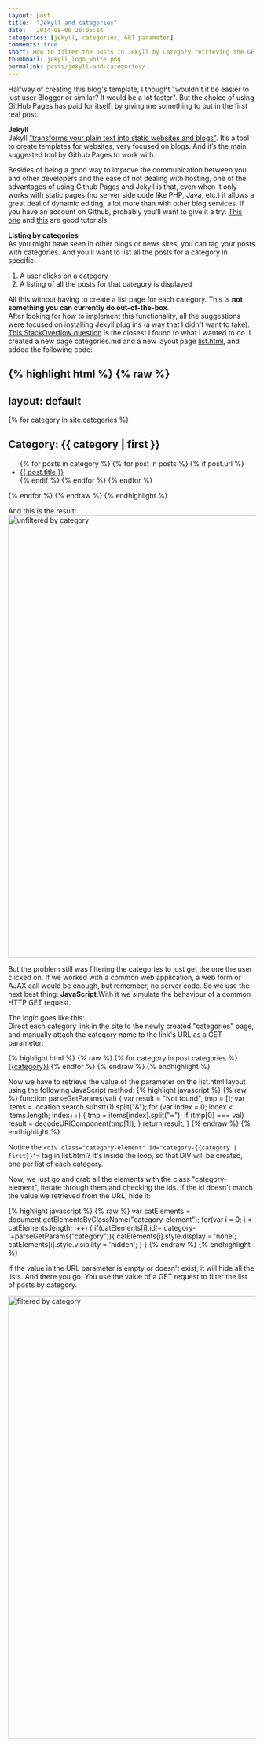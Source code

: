```yaml
---
layout: post
title:  "Jekyll and categories"
date:   2014-08-06 20:05:14
categories: [jekyll, categories, GET parameter]
comments: true
short: How to filter the posts in Jekyll by Category retrieving the GET parameter using JavaScript.
thumbnail: jekyll_logo_white.png
permalink: posts/jekyll-and-categories/
---
```


Halfway of creating this blog's template, I thought "wouldn't it be easier to just user Blogger or similar? It would be a lot faster". 
But the choice of using GitHub Pages has paid for itself: by giving me something to put in the first real post.

**Jekyll**  
Jekyll ["transforms your plain text into static websites and blogs"](http://jekyllrb.com/). It’s a tool to create templates for websites, very focused on blogs. 
And it’s the main suggested tool by Github Pages to work with. 

Besides of being a good way to improve the communication between you and other developers and the ease of not dealing with hosting, one of the advantages of using Github Pages and Jekyll is that, even when it only works with static pages (no server side code like PHP, Java, etc.) it allows a great deal of dynamic editing; a lot more than with other blog services.
If you have an account on Github, probably you’ll want to give it a try. [This one](https://help.github.com/articles/using-jekyll-with-pages) and [this](http://24ways.org/2013/get-started-with-github-pages/) are good tutorials.

**Listing by categories**  
As you might have seen in other blogs or news sites, you can tag your posts with categories. And you’ll want to list all the posts for a category in specific:

1. A user clicks on a category
2. A listing of all the posts for that category is displayed

All this without having to create a list page for each category. This is **not something you can currently do out-of-the-box**.  
After looking for how to implement this functionality, all the suggestions were focused on installing Jekyll plug ins (a way that I didn't want to take). [This 
StackOverflow question](http://stackoverflow.com/questions/20872861/jekyll-display-posts-by-category) is the closest I found to what I wanted to do. 
I created a new page categories.md and a new layout page [list.html](_layouts/list.html), and added the following code:

{% highlight html %}
{% raw %}
---
layout: default
---
<div class="post">
	{% for category in site.categories %}
	<div class="category-element" id="category-{{category | first}}">
    <h2>Category: {{ category | first }}</h2>
    <ul class="posts">	
    {% for posts in category %}
      {% for post in posts %}
	   {% if post.url %}
        <li><a href="{{ post.url }}">{{ post.title }}</a></li>
		{% endif %}
      {% endfor %}
    {% endfor %}
    </ul>
	</div>
{% endfor %}
{% endraw %}
{% endhighlight %}

And this is the result:  
<img src="{{ site.url }}images/image1.jpg" alt="unfiltered by category" style="width: 900px;"/>

But the problem still was filtering the categories to just get the one the user clicked on. If we worked with a common web application, a web form or AJAX call would be enough,
but remember, no server code. So we use the next best thing: **JavaScript**.With it we simulate the behaviour of a common HTTP GET request.

The logic goes like this:  
Direct each category link in the site to the newly created "categories" page, and manually attach the category name to the link's URL as a GET parameter:

{% highlight html %}
{% raw %}
{% for category in post.categories %}
	<a href="/categories?category={{category}}">{{category}}</a>
{% endfor %}
{% endraw %}
{% endhighlight %}

Now we have to retrieve the value of the parameter on the list.html layout using the following JavaScript method:
{% highlight javascript %}
{% raw %}
function parseGetParams(val) {
    var result = "Not found",
        tmp = [];
    var items = location.search.substr(1).split("&");
    for (var index = 0; index < items.length; index++) {
        tmp = items[index].split("=");
        if (tmp[0] === val) result = decodeURIComponent(tmp[1]);
    }
    return result;
}
{% endraw %}
{% endhighlight %}

Notice the `<div class="category-element" id="category-{{category | first}}">` tag in list.html? It's inside the loop, so that DIV will be created, one per list of each category.

Now, we just go and grab all the elements with the class "category-element", iterate through them and checking the ids. If the id doesn't match the value we retrieved from the URL,
hide it:

{% highlight javascript %}
{% raw %}
var catElements = document.getElementsByClassName("category-element");
for(var i = 0; i < catElements.length; i++)
{
   if(catElements[i].id!='category-'+parseGetParams("category")){
	catElements[i].style.display = 'none'; 
	catElements[i].style.visibility = 'hidden';
   }
}
{% endraw %}
{% endhighlight %}

If the value in the URL parameter is empty or doesn't exist, it will hide all the lists.
And there you go. You use the value of a GET request to filter the list of posts by category.

<img src="{{ site.url }}images/image2.jpg" alt="filtered by category" style="width: 900px;"/>